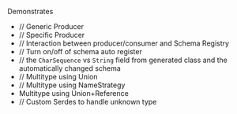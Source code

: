 Demonstrates 
* // Generic Producer 
* // Specific Producer
* // Interaction between producer/consumer and Schema Registry
* // Turn on/off of schema auto register
* // the `CharSequence` vs `String` field from generated class and the automatically changed schema 
* // Multitype using Union 
* // Multitype using NameStrategy
* Multitype using Union+Reference
* // Custom Serdes to handle unknown type